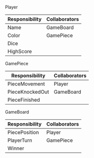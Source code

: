 Player

| Responsibility | Collaborators |
| -------------- | ------------- |
| Name           | GameBoard     |
| Color          | GamePiece     |
| Dice           |               |
| HighScore      |               |

GamePiece

| Responsibility  | Collaborators |
| --------------- | ------------- |
| PieceMovement   | Player        |
| PieceKnockedOut | GameBoard     |
| PieceFinished   |               |

GameBoard

| Responsibility | Collaborators |
| -------------- | ------------- |
| PiecePosition  | Player        |
| PlayerTurn     | GamePiece     |
| Winner         |               |

